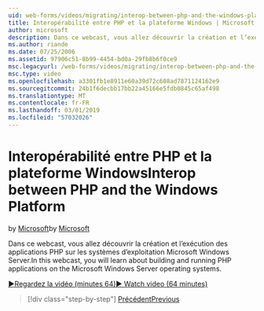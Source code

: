 ```yaml
---
uid: web-forms/videos/migrating/interop-between-php-and-the-windows-platform
title: Interopérabilité entre PHP et la plateforme Windows | Microsoft Docs
author: microsoft
description: Dans ce webcast, vous allez découvrir la création et l’exécution des applications PHP sur les systèmes d’exploitation Microsoft Windows Server.
ms.author: riande
ms.date: 07/25/2006
ms.assetid: 97906c51-8b99-4454-bd0a-29fb8b6f0ce9
msc.legacyurl: /web-forms/videos/migrating/interop-between-php-and-the-windows-platform
msc.type: video
ms.openlocfilehash: a3301fb1e8911e60a39d72c608ad7871124162e9
ms.sourcegitcommit: 24b1f6decbb17bb22a45166e5fdb0845c65af498
ms.translationtype: MT
ms.contentlocale: fr-FR
ms.lasthandoff: 03/01/2019
ms.locfileid: "57032026"
---
```

<a name="interop-between-php-and-the-windows-platform"></a><span data-ttu-id="55ed7-103">Interopérabilité entre PHP et la plateforme Windows</span><span class="sxs-lookup"><span data-stu-id="55ed7-103">Interop between PHP and the Windows Platform</span></span>
====================
<span data-ttu-id="55ed7-104">by [Microsoft](https://github.com/microsoft)</span><span class="sxs-lookup"><span data-stu-id="55ed7-104">by [Microsoft](https://github.com/microsoft)</span></span>

<span data-ttu-id="55ed7-105">Dans ce webcast, vous allez découvrir la création et l’exécution des applications PHP sur les systèmes d’exploitation Microsoft Windows Server.</span><span class="sxs-lookup"><span data-stu-id="55ed7-105">In this webcast, you will learn about building and running PHP applications on the Microsoft Windows Server operating systems.</span></span>

[<span data-ttu-id="55ed7-106">&#9654;Regardez la vidéo (minutes 64)</span><span class="sxs-lookup"><span data-stu-id="55ed7-106">&#9654; Watch video (64 minutes)</span></span>](https://channel9.msdn.com/Blogs/ASP-NET-Site-Videos/interop-between-php-and-the-windows-platform)

> [!div class="step-by-step"]
> [<span data-ttu-id="55ed7-107">Précédent</span><span class="sxs-lookup"><span data-stu-id="55ed7-107">Previous</span></span>](introduction-to-aspnet-for-coldfusion-developers-building-an-aspnet-application.md)
